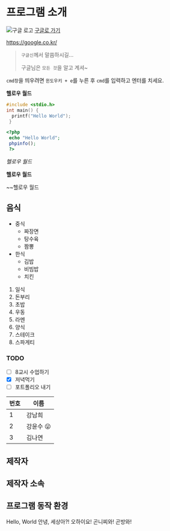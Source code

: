 # 프로그램 소개
![구글 로고](https://www.google.com/images/branding/googlelogo/2x/googlelogo_color_272x92dp.png)
[구글로 가기](https://google.co.kr/)

https://google.co.kr/

> `구글신`께서 말씀하시길...
>
> 구글님은 `모든 것`을 알고 계셔~

`cmd창`을 띄우려면 `윈도우키 + e`를 누른 후 `cmd`를 입력하고 엔터를 치세요.

**헬로우 월드**

```c
#include <stdio.h>
int main() {
  printf("Hello World");
 }
 ```
 
 ```php
 <?php
  echo "Hello World";
  phpinfo();
  ?>
  ```

*헬로우 월드*

__헬로우 월드__

~~헬로우 월드

## 음식
* 중식
  * 짜장면
  * 탕수육
  * 짬뽕
* 한식
  * 김밥
  * 비빔밥
  * 치킨
1. 일식
  1. 돈부리
  1. 초밥
  1. 우동
  1. 라멘
1. 양식
  1. 스테이크
  1. 스파게티

### TODO
  - [ ] 8교시 수업하기
  - [x] 저녁먹기
  - [ ] 포트폴리오 내기

번호 | 이름
--- | ---
1 | 강남희
2 | 강윤수 :stuck_out_tongue:
3 | 김나연

## 제작자

## 제작자 소속

## 프로그램 동작 환경

Hello, World
안녕, 세상아?!
오하이요!
곤니찌와!
곤방와!
 
